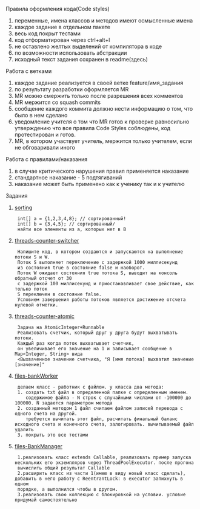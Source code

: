 Правила оформления кода(Code styles)

1) переменные, имена классов и методов имеют осмысленные имена
2) каждое задание в отдельном пакете
3) весь код покрыт тестами
4) код отформатирован через ctrl+alt+l
5) не оставлено желтых выделений от компилятора в коде
6) по возможности использовать абстракции
7) исходный текст задания сохранен в readme(здесь)

Работа с ветками

1) каждое задание реализуется в своей ветке feature/имя_задания
2) по результату разработки оформляется MR
3) MR можно смержить только после разрешения всех комментов
4) MR мержится со squash commits
5) сообщение каждого коммита должно нести информацию о том, что было в нем сделано
6) уведомление учителя о том что MR готов к проверке равносильно утверждению что все правила Code Styles соблюдены, код
   протестирован и готов.
7) MR, в котором участвует учитель, мержится только учителем, если не обговаривали иного

Работа с правилами/наказания

1) в случае критического нарушения правил применяется наказание
2) стандартное наказание - 5 подтягиваний
3) наказание может быть применено как к ученику так и к учителю

Задания

1. [sorting](./src/main/java/ru/brominchik/lessons/sorting)

        int[] a = {1,2,3,4,8}; // сортированный!
        int[] b = {3,4,5}; // сортированный/
        найти все элементы из a, которых нет в B
2. [threads-counter-switcher](./src/main/java/ru/brominchik/lessons/threads)

        Напишите код, в котором создаются и запускаются на выполнение потоки S и W.
        Поток S выполняет переключение с задержкой 1000 миллисекунд 
        из состояния true в состояние false и наоборот.
        Поток W ожидает состояния true потока S, выводит на консоль обратный отсчет от 30
        с задержкой 100 миллисекунд и приостанавливает свое действие, как только поток
        S переключен в состояние false.
        Условием завершения работы потоков является достижение отсчета нулевой отметки.
3. [threads-counter-atomic](./src/main/java/ru/brominchik/lessons/threads/counter/atomic)
   >
        Задача на AtomicInteger+Runnable
        Реализовать счетчик, который друг у друга будут выхватывать потоки.
        Каждый раз когда поток выхватывает счетчик,
        он увеличивает его значение на 1 и записывает сообщение в Map<Integer, String> вида
        <Выхваченное значение счетчика, "Я [имя потока] выхватил значение [значение]"

4. [files-bankWorker](.src/main/java/ru/brominchik/lessons/files/BankWorker.java)
    >
        делаем класс - работник с файлом. у класса два метода:
        1. создать txt файл в определенной папке с определенным именем.
           содержимое файла - N строк с случайными числами от -100000 до 100000. N задается параметром метода
        2. созданный методом 1 файл считаем файлом записей перевода с одного счета на другой.
           требуется вычитать этот файл, расчитать финальный баланс исходного счета и конечного счета, залогировать. вычитываемый файл удалить
        3. покрыть это все тестами

5. [files-BankManager](.src/main/java/ru/brominchik/lessons/callableWork/BankManager.java)

        1.реализовать класс extends Callable, реализовать пример запуска нескольких его экземпляров через ThreadPoolExecutor. после прогона 
        вычислить общий результат Callable
        2.расширить класс из части 1(имею в виду новый класс сделать), добавить в него работу с ReentrantLock: в executor запихнуть в одном 
        порядке, а выполнился чтобы в другом.
        3.реализовать свою коллекцию с блокировкой на условии. условие придумай самостоятельно
    
